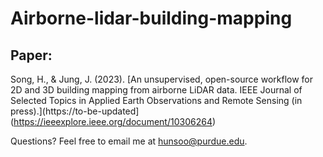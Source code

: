 # Airborne-lidar-building-mapping
## Paper:
Song, H., & Jung, J. (2023). [An unsupervised, open-source workflow for 2D and 3D building mapping from airborne LiDAR data. IEEE Journal of Selected Topics in Applied Earth Observations and Remote Sensing (in press).](https://to-be-updated](https://ieeexplore.ieee.org/document/10306264)

Questions? 
Feel free to email me at [hunsoo@purdue.edu](mailto:hunsoo@purdue.edu).
